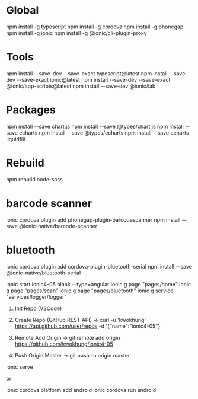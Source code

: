 # Global
npm install -g typescript
npm install -g cordova
npm install -g phonegap
npm install -g ionic
npm install -g @ionic/cli-plugin-proxy

# Tools
npm install --save-dev --save-exact typescript@latest
npm install --save-dev --save-exact ionic@latest
npm install --save-dev --save-exact @ionic/app-scripts@latest
npm install --save-dev @ionic/lab

# Packages
npm install --save chart.js
npm install --save @types/chart.js
npm install --save echarts
npm install --save @types/echarts
npm install --save echarts-liquidfill

# Rebuild
npm rebuild node-sass

# barcode scanner
ionic cordova plugin add phonegap-plugin-barcodescanner
npm install --save @ionic-native/barcode-scanner

# bluetooth
ionic cordova plugin add cordova-plugin-bluetooth-serial
npm install --save @ionic-native/bluetooth-serial

ionic start ionic4-05 blank --type=angular
ionic g page "pages/home"
ionic g page "pages/scan"
ionic g page "pages/bluetooth"
ionic g service "services/logger/logger"

1. Init Repo (VSCode)

2. Create Repo (GitHub REST API)
-> curl -u 'kwokhung' https://api.github.com/user/repos -d '{"name":"ionic4-05"}'

3. Remote Add Origin
-> git remote add origin https://github.com/kwokhung/ionic4-05

4. Push Origin Master
-> git push -u origin master

ionic serve

or

ionic cordova platform add android
ionic cordova run android